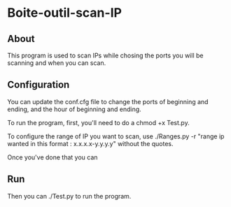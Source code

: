 # Boite-outil-scan-IP

## About 
This program is used to scan IPs while chosing the ports you will be scanning and when you can scan.

## Configuration

You can update the conf.cfg file to change the ports of beginning and ending, and the hour of beginning and ending.

To run the program, first, you'll need to do a chmod +x Test.py.

To configure the range of IP you want to scan, use ./Ranges.py -r "range ip wanted in this format : x.x.x.x-y.y.y.y" without the quotes.

Once you've done that you can 

## Run

Then you can ./Test.py to run the program.

